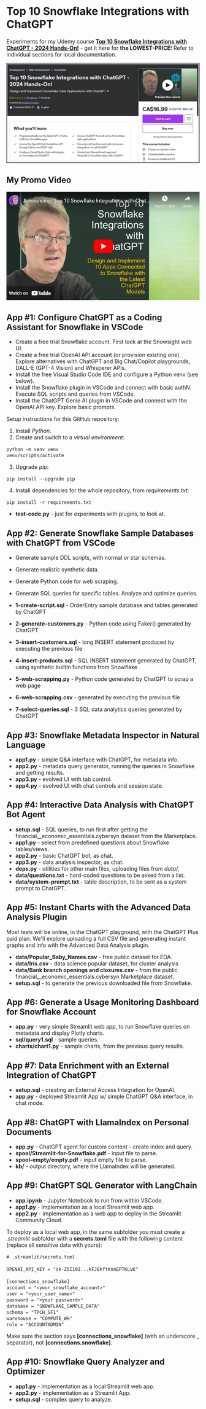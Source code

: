 # Top 10 Snowflake Integrations with ChatGPT

Experiments for my Udemy course [**Top 10 Snowflake Integrations with ChatGPT - 2024 Hands-On!**](https://www.udemy.com/course/snowflake-with-chatgpt/?couponCode=LOWEST-PRICE) - get it here for **the LOWEST-PRICE**! Refer to individual sections for local documentation.

[![Udemy Course](.images/udemy-course.png)](https://www.udemy.com/course/snowflake-with-chatgpt/?couponCode=LOWEST-PRICE)

## My Promo Video

[![Watch Here](.images/youtube-promo.png)](https://youtu.be/rbDJ30O8198)

## App #1: Configure ChatGPT as a Coding Assistant for Snowflake in VSCode

* Create a free trial Snowflake account. First look at the Snowsight web UI.
* Create a free trial OpenAI API account (or provision existing one). Explore alternatives with ChatGPT and Big Chat/Copilot playgrounds, DALL-E (GPT-4 Vision) and Whisperer APIs.
* Install the free Visual Studio Code IDE and configure a Python venv (see below).
* Install the Snowflake plugin in VSCode and connect with basic authN. Execute SQL scripts and queries from VSCode.
* Install the ChatGPT Genie AI plugin in VSCode and connect with the OpenAI API key. Explore basic prompts.

Setup instructions for this GitHub repository:

1) Install *Python*.
2) Create and switch to a *virtual environment*:

```
python -m venv venv
venv/scripts/activate
```
3) Upgrade *pip*:

```
pip install --upgrade pip
```

4) Install dependencies for the whole repository, from *requirements.txt*:

```
pip install -r requirements.txt
```

* **test-code.py** - just for experiments with plugins, to look at.

## App #2: Generate Snowflake Sample Databases with ChatGPT from VSCode

* Generate sample DDL scripts, with normal or star schemas.
* Generate realistic synthetic data.
* Generate Python code for web scraping.
* Generate SQL queries for specific tables. Analyze and optimize queries.

* **1-create-script.sql** - OrderEntry sample database and tables generated by ChatGPT
* **2-generate-customers.py** - Python code using Faker() generated by ChatGPT
* **3-insert-customers.sql** - long INSERT statement produced by executing the previous file
* **4-insert-products.sql** - SQL INSERT statement generated by ChatGPT, using synthetic builtin functions from Snowflake
* **5-web-scrapping.py** - Python code generated by ChatGPT to scrap a web page 
* **6-web-scrapping.csv** - generated by executing the previous file
* **7-select-queries.sql** - 3 SQL data analytics queries generated by ChatGPT

## App #3: Snowflake Metadata Inspector in Natural Language

* **app1.py** - simple Q&A interface with ChatGPT, for metadata info.
* **app2.py** - metadata query generator, running the queries in Snowflake and getting results.
* **app3.py** - evolved UI with tab control.
* **app4.py** - evolved UI with chat controls and session state.

## App #4: Interactive Data Analysis with ChatGPT Bot Agent

* **setup.sql** - SQL queries, to run first after getting the financial__economic_essentials.cybersyn dataset from the Marketplace.
* **app1.py** - select from predefined questions about Snowflake tables/views.
* **app2.py** - basic ChatGPT bot, as chat.
* **app3.py** - data analysis inspector, as chat.
* **deps.py** - utilities for other main files, uploading files from *data/*.
* **data/questions.txt** - hard-coded questions to be asked from a list.
* **data/system-prompt.txt** - table description, to be sent as a system prompt to ChatGPT.

## App #5: Instant Charts with the Advanced Data Analysis Plugin

Most tests will be online, in the ChatGPT playground, with the ChatGPT Plus paid plan. We'll explore uploading a full CSV file and generating instant graphs and info with the Advanced Data Analysis plugin.

* **data/Popular_Baby_Names.csv** - free public dataset for EDA.
* **data/Iris.csv** - data science popular dataset, for cluster analysis
* **data/Bank branch openings and closures.csv** - from the public financial__economic_essentials.cybersyn Marketplace dataset.
* **setup.sql** - to generate the previous downloaded file from Snowflake.

## App #6: Generate a Usage Monitoring Dashboard for Snowflake Account

* **app.py** - very simple Streamlit web app, to run Snowflake queries on metadata and display Plotly charts.
* **sql/query1.sql** - sample queries.
* **charts/chart1.py** - sample charts, from the previous query results.

## App #7: Data Enrichment with an External Integration of ChatGPT

* **setup.sql** - creating an External Access Integration for OpenAI.
* **app.py** - deployed Streamlit App w/ simple ChatGPT Q&A interface, in chat mode.

## App #8: ChatGPT with LlamaIndex on Personal Documents

* **app.py** - ChatGPT agent for custom content - create index and query.
* **spool/Streamlit-for-Snowflake.pdf** - input file to parse. 
* **spool-empty/empty.pdf** - input empty file to parse. 
* **kb/** - output directory, where the LlamaIndex will be generated.

## App #9: ChatGPT SQL Generator with LangChain

* **app.ipynb** - Jupyter Notebook to run from within VSCode.
* **app1.py** - implementation as a local Streamlit web app.
* **app2.py** - implementation as a web app to deploy in the Streamlit Community Cloud.

To deploy as a local web app, in the same subfolder you must create a *.streamlit* subfolder with a **secrets.toml** file with the following content (replace all sensitive data with yours):

```
# .streamlit/secrets.toml

OPENAI_API_KEY = "sk-Z5I10I...kFJ8kftKnnEPTKLvK"

[connections_snowflake]
account = "<your_snowflake_account>"
user = "<your_user_name>"
password = "<your password>"
database = "SNOWFLAKE_SAMPLE_DATA"
schema = "TPCH_SF1"
warehouse = "COMPUTE_WH"
role = "ACCOUNTADMIN"
```
Make sure the section says **[connections_snowflake]** (with an underscore _ separator), not **[connections.snowflake]**.

## App #10: Snowflake Query Analyzer and Optimizer

* **app1.py** - implementation as a local Streamlit web app.
* **app2.py** - implementation as a Streamlit App.
* **setup.sql** - complex query to analyze.

